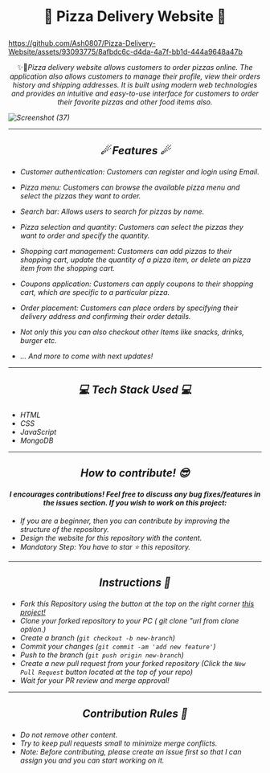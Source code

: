 # <p align="center">🍕 Pizza Delivery Website 🍕</p>


https://github.com/Ash0807/Pizza-Delivery-Website/assets/93093775/8afbdc6c-d4da-4a7f-bb1d-444a9648a47b


<p align="center">✨🚀<em>Pizza delivery website allows customers to order pizzas online. The application also allows customers to manage their profile, view their orders history and shipping addresses. It is built using modern web technologies and provides an intuitive and easy-to-use interface for customers to order their favorite pizzas and other food items also.</p>

  
![Screenshot (37)](https://github.com/Ash0807/Pizza-Delivery-Website/assets/93093775/5ee86f67-d46c-4c1c-91d2-5d7c9c84ba18)

---

## <p align="center">☄ Features ☄</p>

- Customer authentication: Customers can register and login using Email.

- Pizza menu: Customers can browse the available pizza menu and select the pizzas they want to order. 
  
- Search bar: Allows users to search for pizzas by name.

- Pizza selection and quantity: Customers can select the pizzas they want to order and specify the quantity.

- Shopping cart management: Customers can add pizzas to their shopping cart, update the quantity of a pizza item, or delete an pizza item from the shopping cart.

- Coupons application: Customers can apply coupons to their shopping cart, which are specific to a particular pizza.

- Order placement: Customers can place orders by specifying their delivery address and confirming their order details.
  
- Not only this you can also checkout other Items like snacks, drinks, burger etc.

- ... And more to come with next updates!
  <br>

---

## <p align="center">💻 Tech Stack Used 💻</p>

- HTML
- CSS
- JavaScript
- MongoDB

---

## <p align="center"> How to contribute! 😎</p>
#### <p align="center">I encourages contributions! Feel free to discuss any bug fixes/features in the issues section. If you wish to work on this project: </p>

- If you are a beginner, then you can contribute by improving the structure of the repository. 
- Design the website for this repository with the content. 
- Mandatory Step: You have to star ⭐ this repository.

---

## <p align="center"> Instructions 📝</p>

- Fork this Repository using the button at the top on the right corner [this project!](https://github.com/Ash0807/Pizza-Delivery-Website/)
- Clone your forked repository to your PC ( git clone "url from clone option.)
- Create a branch (`git checkout -b new-branch`)
- Commit your changes (`git commit -am 'add new feature'`)
- Push to the branch (`git push origin new-branch`)
- Create a new pull request from your forked repository (Click the `New Pull Request` button located at the top of your repo)
- Wait for your PR review and merge approval!

---

## <p align="center"> Contribution Rules 📌 </p>
- Do not remove other content.
- Try to keep pull requests small to minimize merge conflicts.
- Note: Before contributing, please create an issue first so that I can assign you and you can start working on it.
